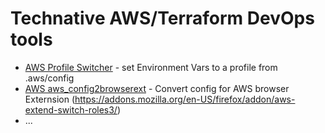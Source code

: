 # Technative AWS/Terraform DevOps tools

- [AWS Profile Switcher](./docs/aws-profile-select.md) - set Environment Vars to a profile from .aws/config
- [AWS aws_config2browserext](./docs/aws_config2browserext) - Convert config for AWS browser Externsion (https://addons.mozilla.org/en-US/firefox/addon/aws-extend-switch-roles3/)
- ...


